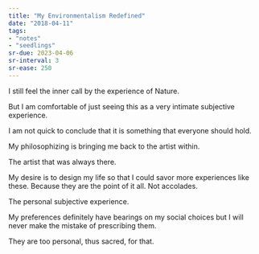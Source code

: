 ```yaml
---
title: "My Environmentalism Redefined"
date: "2018-04-11"
tags:
- "notes"
- "seedlings"
sr-due: 2023-04-06
sr-interval: 3
sr-ease: 250
---
```


I still feel the inner call by the experience of Nature.

But I am comfortable of just seeing this as a very intimate subjective experience.

I am not quick to conclude that it is something that everyone should hold.

My philosophizing is bringing me back to the artist within.

The artist that was always there.

My desire is to design my life so that I could savor more experiences like these. Because they are the point of it all. Not accolades.

The personal subjective experience.

My preferences definitely have bearings on my social choices but I will never make the mistake of prescribing them.

They are too personal, thus sacred, for that.
